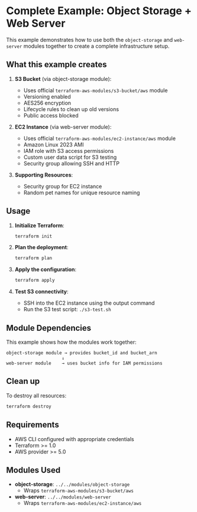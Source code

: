# Complete Example: Object Storage + Web Server

This example demonstrates how to use both the `object-storage` and `web-server` modules together to create a complete infrastructure setup.

## What this example creates

1. **S3 Bucket** (via object-storage module):
   - Uses official `terraform-aws-modules/s3-bucket/aws` module
   - Versioning enabled
   - AES256 encryption
   - Lifecycle rules to clean up old versions
   - Public access blocked

2. **EC2 Instance** (via web-server module):
   - Uses official `terraform-aws-modules/ec2-instance/aws` module
   - Amazon Linux 2023 AMI
   - IAM role with S3 access permissions
   - Custom user data script for S3 testing
   - Security group allowing SSH and HTTP

3. **Supporting Resources**:
   - Security group for EC2 instance
   - Random pet names for unique resource naming

## Usage

1. **Initialize Terraform**:
   ```bash
   terraform init
   ```

2. **Plan the deployment**:
   ```bash
   terraform plan
   ```

3. **Apply the configuration**:
   ```bash
   terraform apply
   ```

4. **Test S3 connectivity**:
   - SSH into the EC2 instance using the output command
   - Run the S3 test script: `./s3-test.sh`

## Module Dependencies

This example shows how the modules work together:

```
object-storage module → provides bucket_id and bucket_arn
                     ↓
web-server module    → uses bucket info for IAM permissions
```

## Clean up

To destroy all resources:
```bash
terraform destroy
```

## Requirements

- AWS CLI configured with appropriate credentials
- Terraform >= 1.0
- AWS provider >= 5.0

## Modules Used

- **object-storage**: `../../modules/object-storage`
  - Wraps `terraform-aws-modules/s3-bucket/aws`
- **web-server**: `../../modules/web-server`
  - Wraps `terraform-aws-modules/ec2-instance/aws`